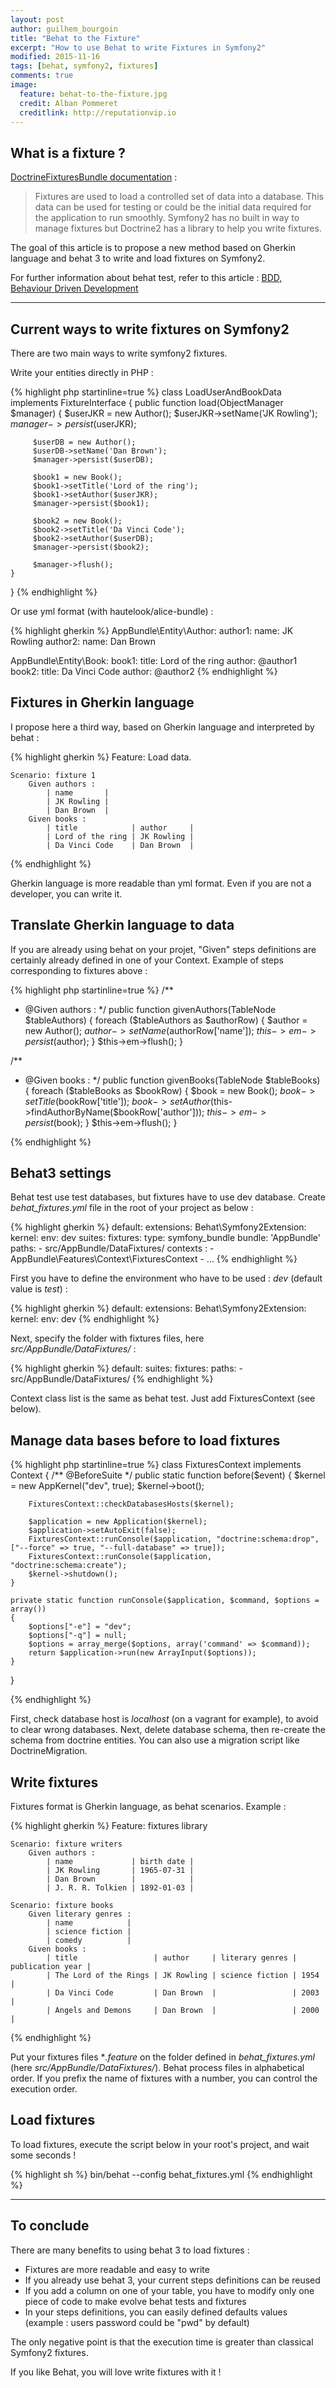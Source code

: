 ```yaml
---
layout: post
author: guilhem_bourgoin
title: "Behat to the Fixture"
excerpt: "How to use Behat to write Fixtures in Symfony2"
modified: 2015-11-16
tags: [behat, symfony2, fixtures]
comments: true
image:
  feature: behat-to-the-fixture.jpg
  credit: Alban Pommeret
  creditlink: http://reputationvip.io
---
```


## What is a fixture ?

[DoctrineFixturesBundle documentation](http://symfony.com/doc/current/bundles/DoctrineFixturesBundle/index.html) :

>Fixtures are used to load a controlled set of data into a database. This data can be used for testing or could be the initial data required for the application to run smoothly. Symfony2 has no built in way to manage fixtures but Doctrine2 has a library to help you write fixtures.

The goal of this article is to propose a new method based on Gherkin language and behat 3 to write and load fixtures on Symfony2.

For further information about behat test, refer to this article : [BDD, Behaviour Driven Development](/bdd-behat-driven-development) 

***

## Current ways to write fixtures on Symfony2

There are two main ways to write symfony2 fixtures.

Write your entities directly in PHP :

{% highlight php startinline=true %}
class LoadUserAndBookData implements FixtureInterface
{
    public function load(ObjectManager $manager)
    {
         $userJKR = new Author();
         $userJKR->setName('JK Rowling');
         $manager->persist($userJKR);
     
         $userDB = new Author();
         $userDB->setName('Dan Brown');
         $manager->persist($userDB); 
     
         $book1 = new Book();
         $book1->setTitle('Lord of the ring');
         $book1->setAuthor($userJKR); 
         $manager->persist($book1);
     
         $book2 = new Book();
         $book2->setTitle('Da Vinci Code');
         $book2->setAuthor($userDB); 
         $manager->persist($book2);
     
         $manager->flush();
    }
}
{% endhighlight %}


Or use yml format (with hautelook/alice-bundle) :

{% highlight gherkin %}
AppBundle\Entity\Author:
    author1: 
        name: JK Rowling
    author2:
        name: Dan Brown

AppBundle\Entity\Book:
    book1: 
        title: Lord of the ring
        author: @author1
    book2:
        title: Da Vinci Code
        author: @author2
{% endhighlight %}


## Fixtures in Gherkin language

I propose here a third way, based on Gherkin language and interpreted by behat :

{% highlight gherkin %}
Feature: Load data.

    Scenario: fixture 1
        Given authors :
            | name       |
            | JK Rowling |
            | Dan Brown  |
        Given books :
            | title            | author     |
            | Lord of the ring | JK Rowling |
            | Da Vinci Code    | Dan Brown  |

{% endhighlight %}

Gherkin language is more readable than yml format. Even if you are not a developer, you can write it.


## Translate Gherkin language to data

If you are already using behat on your projet, "Given" steps definitions are certainly already defined in one of your Context.
Example of steps corresponding to fixtures above :

{% highlight php startinline=true %}
/**
 * @Given authors :
 */
public function givenAuthors(TableNode $tableAuthors)
{
    foreach ($tableAuthors as $authorRow) {
        $author = new Author();
        $author->setName($authorRow['name']);
        $this->em->persist($author);
    }
    $this->em->flush();
}

/**
 * @Given books :
 */
public function givenBooks(TableNode $tableBooks)
{
    foreach ($tableBooks as $bookRow) {
        $book = new Book();
        $book->setTitle($bookRow['title']);
        $book->setAuthor($this->findAuthorByName($bookRow['author']));
        $this->em->persist($book);
    }
    $this->em->flush();
}

{% endhighlight %}

## Behat3 settings

Behat test use test databases, but fixtures have to use dev database. Create *behat_fixtures.yml* file in the root of your project as below :

{% highlight gherkin %}
default:
    extensions:
        Behat\Symfony2Extension:
            kernel:
                env: dev
    suites:
        fixtures:
            type: symfony_bundle
            bundle: 'AppBundle'
            paths:
                - src/AppBundle/DataFixtures/
            contexts :
                - AppBundle\Features\Context\FixturesContext
                - ...
{% endhighlight %}

First you have to define the environment who have to be used : *dev* (default value is *test*) :

{% highlight gherkin %}
default:
    extensions:
        Behat\Symfony2Extension:
            kernel:
                env: dev
{% endhighlight %}

Next, specify the folder with fixtures files,  here *src/AppBundle/DataFixtures/* :

{% highlight gherkin %}
default:
    suites:
        fixtures:
            paths:
                - src/AppBundle/DataFixtures/
{% endhighlight %}

Context class list is the same as behat test. Just add FixturesContext (see below).


## Manage data bases before to load fixtures

{% highlight php startinline=true %}
class FixturesContext implements Context
{
    /** @BeforeSuite */
    public static function before($event)
    {
        $kernel = new AppKernel("dev", true);
        $kernel->boot();
    
        FixturesContext::checkDatabasesHosts($kernel);
    
        $application = new Application($kernel);
        $application->setAutoExit(false);
        FixturesContext::runConsole($application, "doctrine:schema:drop", ["--force" => true, "--full-database" => true]);
        FixturesContext::runConsole($application, "doctrine:schema:create");
        $kernel->shutdown();
    }
    
    private static function runConsole($application, $command, $options = array())
    {
        $options["-e"] = "dev";
        $options["-q"] = null;
        $options = array_merge($options, array('command' => $command));
        return $application->run(new ArrayInput($options));
    }
}

{% endhighlight %}

First, check database host is *localhost* (on a vagrant for example), to avoid to clear wrong databases.
Next, delete database schema, then re-create the schema from doctrine entities. You can also use a migration script like DoctrineMigration.

## Write fixtures

Fixtures format is Gherkin language, as behat scenarios. Example :

{% highlight gherkin %}
Feature: fixtures library

    Scenario: fixture writers
        Given authors :
            | name             | birth date |
            | JK Rowling       | 1965-07-31 |
            | Dan Brown        |            |
            | J. R. R. Tolkien | 1892-01-03 |

    Scenario: fixture books
        Given literary genres :
            | name            |
            | science fiction |
            | comedy          |
        Given books :
            | title                 | author     | literary genres | publication year |
            | The Lord of the Rings | JK Rowling | science fiction | 1954             |
            | Da Vinci Code         | Dan Brown  |                 | 2003             |
            | Angels and Demons     | Dan Brown  |                 | 2000             |
{% endhighlight %}

Put your fixtures files **.feature* on the folder defined in *behat_fixtures.yml* (here *src/AppBundle/DataFixtures/*).
Behat process files in alphabetical order. If you prefix the name of fixtures with a number, you can control the execution order.

## Load fixtures

To load fixtures, execute the script below in your root's project, and wait some seconds !

{% highlight sh %}
bin/behat --config behat_fixtures.yml
{% endhighlight %}


***

## To conclude

There are many benefits to using behat 3 to load fixtures :

* Fixtures are more readable and easy to write
* If you already use behat 3, your current steps definitions can be reused
* If you add a column on one of your table, you have to modify only one piece of code to make evolve behat tests and fixtures
* In your steps definitions, you can easily defined defaults values (example : users password could be "pwd" by default)

The only negative point is that the execution time is greater than classical Symfony2 fixtures.

If you like Behat, you will love write fixtures with it !
